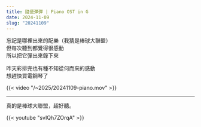 ```yaml
---
title: 隨便彈彈 | Piano OST in G
date: 2024-11-09
slug: "20241109"
---
```


忘記是哪裡出來的配樂（我猜是棒球大聯盟）\
但每次聽到都覺得很感動\
所以把它彈出來錄下來

昨天彩排完也有種不知從何而來的感動\
想趕快買電鋼琴了

{{< video "/~2025/20241109-piano.mov" >}}

---

真的是棒球大聯盟，超好聽。

{{< youtube "svIQh7ZOrqA" >}}
